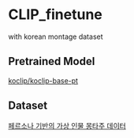 # CLIP_finetune
with korean montage dataset

## Pretrained Model
[koclip/koclip-base-pt](https://huggingface.co/koclip/koclip-base-pt)

## Dataset
[페르소나 기반의 가상 인물 몽타주 데이터](https://www.aihub.or.kr/aihubdata/data/view.do?currMenu=115&topMenu=100&aihubDataSe=realm&dataSetSn=618)
